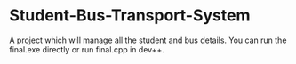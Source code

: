 # Student-Bus-Transport-System
A project which will manage all the student and bus details. You can run the final.exe directly or run final.cpp in dev++.
